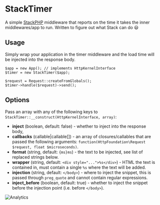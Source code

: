 # StackTimer

A simple [StackPHP][stackphp] middleware that reports on the time it takes the
inner middlewares/app to run. Written to figure out what Stack can do :smiley:

## Usage

Simply wrap your application in the timer middleware and the load time will be
injected into the response body.

    $app = new App(); // implements HttpKernelInterface
    $timer = new StackTimer($app);

    $request = Request::createFromGlobals();
    $timer->handle($request)->send();

## Options

Pass an array with any of the following keys to
`StackTimer::__construct(HttpKernelInterface, array)`:

-   **inject** (boolean, default: false) - whether to inject into the response
    body,
-   **callbacks** (callable|callable[]) - an array of closures/callables that
    are passed the following arguments:
    `function(HttpFoundation\Request $request, float $microseconds)`.
-   **format** (string, default: `{ms}ms`) - the text to be injected, see list of
    replaced strings below.
-   **wrapper** (string, default: `<div style="...">%s</div>`) - HTML the text
    is contained in, must contain a single `%s` where the text will be added.
-   **injection** (string, default: `</body>`) - where to inject the snippet,
    this is passed through `preg_quote` and cannot contain regular expressions.
-   **inject_before** (boolean, default: true) - whether to inject the snippet
    before the injection point (i.e. before `</body>`).

![Analytics](https://ga-beacon.appspot.com/UA-46903551-1/stack-timer/readme)

[stackphp]: http://stackphp.org/
